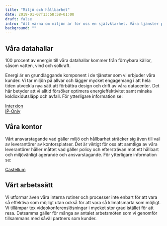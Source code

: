 ```yaml
---
title: "Miljö och hållbarhet"
date: 2019-01-07T13:58:58+01:00
draft: false
intro: "Att värna om miljön är för oss en självklarhet. Våra tjänster produceras i miljöeffektiva datahallar och vi har ett hållbart arbetssätt."
background: ""
---
```

## Våra datahallar
100 procent av energin till våra datahallar kommer från förnybara källor, såsom vatten, vind och solkraft.

Energi är en grundläggande komponent i de tjänster som vi erbjuder våra kunder. Vi tar miljön på allvar och lägger mycket engagemang i att hela tiden utveckla nya sätt att förbättra design och drift av våra datacenter. Det här betyder att vi alltid försöker optimera energieffektivitet samt minska koldioxidutsläpp och avfall. För ytterligare information	se:

<a href="https://www.interxion.com/se/varfor-interxion/hallbarhet" id="text-button">Interxion</a><br>
<a href="https://www.ip-only.se/om/hallbarhet/" id="text-button">IP-Only</a>

## Våra kontor
Vårt ansvarstagande vad gäller miljö och hållbarhet sträcker sig även till val av leverantörer av kontorsplatser. Det är viktigt för oss att samtliga av våra leverantörer håller måttet vad gäller policy och eftersträvan mot ett hållbart och miljövänligt agerande och ansvarstagande. För ytterligare information se:

<a href="https://www.castellum.se/om-castellum/hallbarhet/" id="text-button">Castellum</a>

## Vårt arbetssätt
Vi utformar även våra interna rutiner och processer inte enbart för att vara så effektiva som möjligt utan också för att vara så klimatsmarta som möjligt. Vi tillämpar tex videokonferenslösningar i mycket stor grad istället för att resa. Detsamma gäller för många av antalet arbetsmöten som vi genomför tillsammans med såväl partners som kunder.
